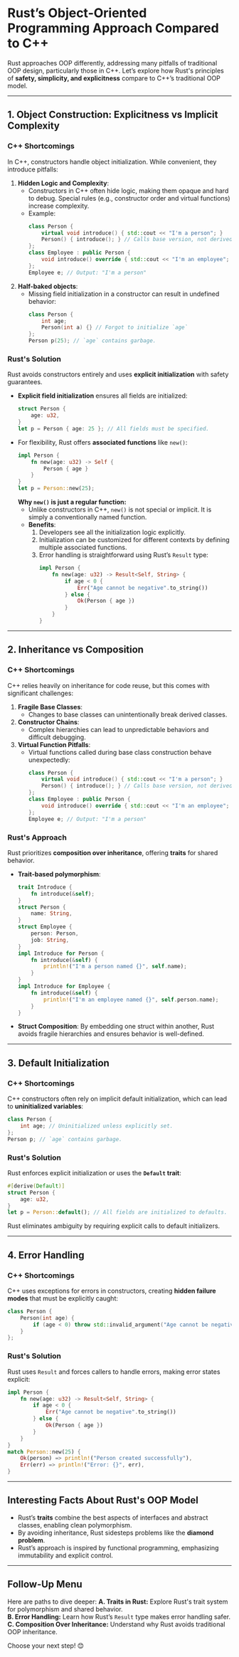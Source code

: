 # **Rust’s Object-Oriented Programming Approach Compared to C++**

Rust approaches OOP differently, addressing many pitfalls of traditional OOP design, particularly those in C++. Let’s explore how Rust's principles of **safety, simplicity, and explicitness** compare to C++’s traditional OOP model.

---

## **1. Object Construction: Explicitness vs Implicit Complexity**

### **C++ Shortcomings**
In C++, constructors handle object initialization. While convenient, they introduce pitfalls:
1. **Hidden Logic and Complexity**:
   - Constructors in C++ often hide logic, making them opaque and hard to debug. Special rules (e.g., constructor order and virtual functions) increase complexity.
   - Example:
     ```cpp
     class Person {
         virtual void introduce() { std::cout << "I'm a person"; }
         Person() { introduce(); } // Calls base version, not derived.
     };
     class Employee : public Person {
         void introduce() override { std::cout << "I'm an employee"; }
     };
     Employee e; // Output: "I'm a person"
     ```
2. **Half-baked objects**:
   - Missing field initialization in a constructor can result in undefined behavior:
     ```cpp
     class Person {
         int age;
         Person(int a) {} // Forgot to initialize `age`
     };
     Person p(25); // `age` contains garbage.
     ```

### **Rust's Solution**
Rust avoids constructors entirely and uses **explicit initialization** with safety guarantees.
- **Explicit field initialization** ensures all fields are initialized:
  ```rust
  struct Person {
      age: u32,
  }
  let p = Person { age: 25 }; // All fields must be specified.
  ```
- For flexibility, Rust offers **associated functions** like `new()`:
  ```rust
  impl Person {
      fn new(age: u32) -> Self {
          Person { age }
      }
  }
  let p = Person::new(25);
  ```
  **Why `new()` is just a regular function:**
  - Unlike constructors in C++, `new()` is not special or implicit. It is simply a conventionally named function.
  - **Benefits**:
    1. Developers see all the initialization logic explicitly.
    2. Initialization can be customized for different contexts by defining multiple associated functions.
    3. Error handling is straightforward using Rust’s `Result` type:
       ```rust
       impl Person {
           fn new(age: u32) -> Result<Self, String> {
               if age < 0 {
                   Err("Age cannot be negative".to_string())
               } else {
                   Ok(Person { age })
               }
           }
       }
       ```

---

## **2. Inheritance vs Composition**

### **C++ Shortcomings**
C++ relies heavily on inheritance for code reuse, but this comes with significant challenges:
1. **Fragile Base Classes**:
   - Changes to base classes can unintentionally break derived classes.
2. **Constructor Chains**:
   - Complex hierarchies can lead to unpredictable behaviors and difficult debugging.
3. **Virtual Function Pitfalls**:
   - Virtual functions called during base class construction behave unexpectedly:
     ```cpp
     class Person {
         virtual void introduce() { std::cout << "I'm a person"; }
         Person() { introduce(); } // Calls base version, not derived.
     };
     class Employee : public Person {
         void introduce() override { std::cout << "I'm an employee"; }
     };
     Employee e; // Output: "I'm a person"
     ```

### **Rust's Approach**
Rust prioritizes **composition over inheritance**, offering **traits** for shared behavior.
- **Trait-based polymorphism**:
  ```rust
  trait Introduce {
      fn introduce(&self);
  }
  struct Person {
      name: String,
  }
  struct Employee {
      person: Person,
      job: String,
  }
  impl Introduce for Person {
      fn introduce(&self) {
          println!("I'm a person named {}", self.name);
      }
  }
  impl Introduce for Employee {
      fn introduce(&self) {
          println!("I'm an employee named {}", self.person.name);
      }
  }
  ```
- **Struct Composition**:
  By embedding one struct within another, Rust avoids fragile hierarchies and ensures behavior is well-defined.

---

## **3. Default Initialization**

### **C++ Shortcomings**
C++ constructors often rely on implicit default initialization, which can lead to **uninitialized variables**:
```cpp
class Person {
    int age; // Uninitialized unless explicitly set.
};
Person p; // `age` contains garbage.
```

### **Rust's Solution**
Rust enforces explicit initialization or uses the **`Default` trait**:
```rust
#[derive(Default)]
struct Person {
    age: u32,
}
let p = Person::default(); // All fields are initialized to defaults.
```
Rust eliminates ambiguity by requiring explicit calls to default initializers.

---

## **4. Error Handling**

### **C++ Shortcomings**
C++ uses exceptions for errors in constructors, creating **hidden failure modes** that must be explicitly caught:
```cpp
class Person {
    Person(int age) {
        if (age < 0) throw std::invalid_argument("Age cannot be negative");
    }
};
```

### **Rust's Solution**
Rust uses `Result` and forces callers to handle errors, making error states explicit:
```rust
impl Person {
    fn new(age: u32) -> Result<Self, String> {
        if age < 0 {
            Err("Age cannot be negative".to_string())
        } else {
            Ok(Person { age })
        }
    }
}
match Person::new(25) {
    Ok(person) => println!("Person created successfully"),
    Err(err) => println!("Error: {}", err),
}
```

---

## **Interesting Facts About Rust's OOP Model**
- Rust’s **traits** combine the best aspects of interfaces and abstract classes, enabling clean polymorphism.
- By avoiding inheritance, Rust sidesteps problems like the **diamond problem**.
- Rust’s approach is inspired by functional programming, emphasizing immutability and explicit control.

---

## **Follow-Up Menu**
Here are paths to dive deeper:
**A. Traits in Rust:** Explore Rust's trait system for polymorphism and shared behavior.  
**B. Error Handling:** Learn how Rust’s `Result` type makes error handling safer.  
**C. Composition Over Inheritance:** Understand why Rust avoids traditional OOP inheritance.  

Choose your next step! 😊
